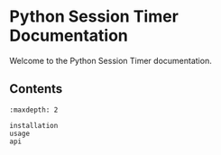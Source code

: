 # Python Session Timer Documentation

Welcome to the Python Session Timer documentation.

## Contents

```{toctree}
:maxdepth: 2

installation
usage
api
```
